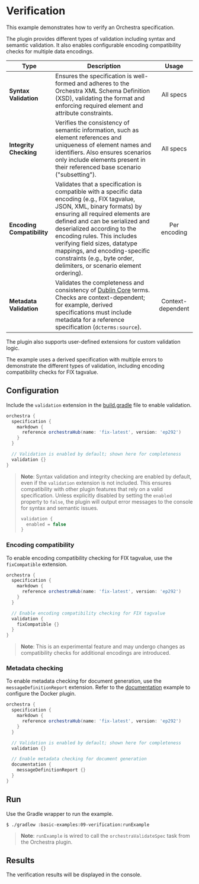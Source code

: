 # Verification

This example demonstrates how to verify an Orchestra specification.

The plugin provides different types of validation including syntax and semantic validation. It also enables configurable encoding compatibility checks for multiple data encodings. 

| **Type**                   | **Description**                                                                                                                                                                                                                                                                                                                                                                                          |     **Usage**     |
|----------------------------|----------------------------------------------------------------------------------------------------------------------------------------------------------------------------------------------------------------------------------------------------------------------------------------------------------------------------------------------------------------------------------------------------------|:-----------------:|
| **Syntax Validation**      | Ensures the specification is well-formed and adheres to the Orchestra XML Schema Definition (XSD), validating the format and enforcing required element and attribute constraints.                                                                                                                                                                                                                       |     All specs     |
| **Integrity Checking**     | Verifies the consistency of semantic information, such as element references and uniqueness of element names and identifiers. Also ensures scenarios only include elements present in their referenced base scenario ("subsetting").                                                                                                                                                                     |     All specs     |
| **Encoding Compatibility** | Validates that a specification is compatible with a specific data encoding (e.g., FIX tagvalue, JSON, XML, binary formats) by ensuring all required elements are defined and can be serialized and deserialized according to the encoding rules. This includes verifying field sizes, datatype mappings, and encoding-specific constraints (e.g., byte order, delimiters, or scenario element ordering). |   Per encoding    |
| **Metadata Validation**    | Validates the completeness and consistency of [Dublin Core](https://www.dublincore.org/specifications/dublin-core/) terms. Checks are context-dependent; for example, derived specifications must include metadata for a reference specification (`dcterms:source`).                                                                                                                                     | Context-dependent | 

The plugin also supports user-defined extensions for custom validation logic.

The example uses a derived specification with multiple errors to demonstrate the different types of validation, including encoding compatibility checks for FIX tagvalue.

## Configuration

Include the `validation` extension in the [build.gradle](./build.gradle) file to enable validation.

```groovy
orchestra {
  specification {
    markdown {
      reference orchestraHub(name: 'fix-latest', version: 'ep292')
    }
  }

  // Validation is enabled by default; shown here for completeness
  validation {}
}
```

> **Note**: Syntax validation and integrity checking are enabled by default, even if the `validation` extension is not included. This ensures compatibility with other plugin features that rely on a valid specification. Unless explicitly disabled by setting the `enabled` property to `false`, the plugin will output error messages to the console for syntax and semantic issues.
>
> ```groovy
> validation {
>   enabled = false
> }
> ```

### Encoding compatibility

To enable encoding compatibility checking for FIX tagvalue, use the `fixCompatible` extension.

```groovy
orchestra {
  specification {
    markdown {
      reference orchestraHub(name: 'fix-latest', version: 'ep292')
    }
  }

  // Enable encoding compatibility checking for FIX tagvalue
  validation {
    fixCompatible {}
  }
}
```

> **Note**: This is an experimental feature and may undergo changes as compatibility checks for additional encodings are introduced.

### Metadata checking

To enable metadata checking for document generation, use the `messageDefinitionReport` extension. Refer to the [documentation](../04-documentation) example to configure the Docker plugin.  

```groovy
orchestra {
  specification {
    markdown {
      reference orchestraHub(name: 'fix-latest', version: 'ep292')
    }
  }

  // Validation is enabled by default; shown here for completeness
  validation {}

  // Enable metadata checking for document generation
  documentation {
    messageDefinitionReport {}
  }
}
```


## Run

Use the Gradle wrapper to run the example.

```shell
$ ./gradlew :basic-examples:09-verification:runExample
```
> **Note**: `runExample` is wired to call the `orchestraValidateSpec` task from the Orchestra plugin.


## Results

The verification results will be displayed in the console.
